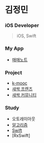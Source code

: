 # 김정민
 

### iOS Developer

> iOS, Swift 


### My App 
- [매매노트](https://github.com/wjdals0304/ios-daily-stock)

### Project 
- [k-mooc](https://github.com/wjdals0304/ios-k-mooc) 
- [새싹 프렌즈](https://github.com/wjdals0304/ios-sesac-friends)
- [새싹 커뮤니티](https://github.com/wjdals0304/ios-sesac-farm)
 
 
### Study 
- 오토레이아웃
- [알고리즘](https://github.com/wjdals0304/Swift-algorithm) 
- [Swift](https://jmkim.tistory.com/category/IOS/swift)
- [RxSwift]
  
